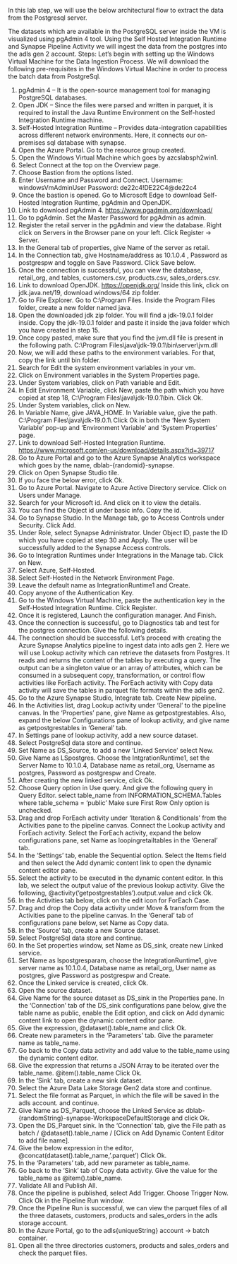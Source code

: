 In this lab step, we will use the below architectural flow to extract the data from the Postgresql server.



The datasets which are available in the PostgreSQL server inside the VM is visualized using pgAdmin 4 tool. Using the Self Hosted Integration Runtime and Synapse Pipeline Activity we will ingest the data from the postgres into the adls gen 2 account.
Steps:
Let’s begin with setting up the Windows Virtual Machine for the Data Ingestion Process.
We will download the following pre-requisites in the Windows Virtual Machine in order to process the batch data from PostgreSql.
1.	pgAdmin 4 – It is the open-source management tool for managing PostgreSQL databases.
2.	Open JDK – Since the files were parsed and written in parquet, it is required to install the Java Runtime Environment on the Self-hosted Integration Runtime machine.
3.	Self-Hosted Integration Runtime – Provides data-integration capabilities across different network environments. Here, it connects our on-premises sql database with synapse.
1.	Open the Azure Portal. Go to the resource group created. 
2.	Open the Windows Virtual Machine which goes by azcslabsph2win1.
3.	Select Connect at the top on the Overview page.
4.	Choose Bastion from the options listed.
5.	Enter Username and Password and Connect.
Username: windowsVmAdminUser
Password: de22c4!DE22C4@de22c4
6.	Once the bastion is opened. Go to Microsoft Edge to download Self-Hosted Integration Runtime, pgAdmin and OpenJDK.
7.	Link to download pgAdmin 4.
https://www.pgadmin.org/download/
8.	Go to pgAdmin. Set the Master Password for pgAdmin as admin.
9.	Register the retail server in the pgAdmin and view the database. Right click on Servers in the Browser pane on your left. Click Register -> Server.
10.	In the General tab of properties, give Name of the server as retail.
11.	In the Connection tab, give Hostname/address as 10.1.0.4 , Password as postgrespw and toggle on Save Password. Click Save below. 
12.	Once the connection is successful, you can view the database, retail_org, and  tables, customers.csv, products.csv, sales_orders.csv.
13.	Link to download OpenJDK.
https://openjdk.org/
Inside this link, click on jdk.java.net/19, download windows/64 zip folder.
14.	Go to File Explorer. Go to C:\Program Files. Inside the Program Files folder, create a new folder named java.
15.	Open the downloaded jdk zip folder. You will find a jdk-19.0.1 folder inside. Copy the jdk-19.0.1 folder and paste it inside the java folder which you have created in step 15. 
16.	Once copy pasted, make sure that you find the jvm.dll file is present in the following path. C:\Program Files\java\jdk-19.0.1\bin\server\jvm.dll
17.	Now, we will add these paths to the environment variables. For that, copy the link until bin folder. 
18.	Search for Edit the system environment variables in your vm. 
19.	Click on Environment variables in the System Properties page.
20.	Under System variables, click on Path variable and Edit.
21.	In Edit Environment Variable, click New, paste the path which you have copied at step 18, C:\Program Files\java\jdk-19.0.1\bin. Click Ok. 
22.	Under System variables, click on New.
23.	In Variable Name, give JAVA_HOME. In Variable value, give the path. C:\Program Files\java\jdk-19.0.1\ Click Ok in both the ‘New System Variable’ pop-up and ‘Environment Variable’ and ‘System Properties’ page.
24.	Link to download Self-Hosted Integration Runtime.
https://www.microsoft.com/en-us/download/details.aspx?id=39717
25.	Go to Azure Portal and go to the Azure Synapse Analytics workspace which goes by the name, dblab-{randomid}-synapse.
26.	Click on Open Synapse Studio tile.
27.	If you face the below error, click Ok.
28.	Go to Azure Portal. Navigate to Azure Active Directory service. Click on Users under Manage.
29.	Search for your Microsoft id. And click on it to view the details.
30.	You can find the Object id under basic info. Copy the id.
31.	Go to Synapse Studio. In the Manage tab, go to Access Controls under Security. Click Add.
32.	Under Role, select Synapse Administrator. Under Object ID, paste the ID which you have copied at step 30 and Apply. The user will be successfully added to the Synapse Access controls.
33.	Go to Integration Runtimes under Integrations in the Manage tab. Click on New.
34.	Select Azure, Self-Hosted.
35.	Select Self-Hosted in the Network Environment Page.
36.	Leave the default name as IntegrationRuntime1 and Create.
37.	Copy anyone of the Authentication Key.
38.	Go to the Windows Virtual Machine, paste the authentication key in the Self-Hosted Integration Runtime. Click Register.
39.	Once it is registered, Launch the configuration manager. And Finish. 
40.	Once the connection is successful, go to Diagnostics tab and test for the postgres connection. Give the following details.
41.	The connection should be successful.
Let’s proceed with creating the Azure Synapse Analytics pipeline to ingest data into adls gen 2. Here we will use Lookup activity which can retrieve the datasets from Postgres. It reads and returns the content of the tables by executing a query. The output can be a singleton value or an array of attributes, which can be consumed in a subsequent copy, transformation, or control flow activities like ForEach activity. The ForEach activity with Copy data activity will save the tables in parquet file formats within the adls gen2.
42.	Go to the Azure Synapse Studio, Integrate tab. Create New pipeline.
43.	In the Activities list, drag Lookup activity under ‘General’ to the pipeline canvas. In the ‘Properties’ pane, give Name as getpostgrestables. Also, expand the below Configurations pane of lookup activity, and give name as getpostgrestables in ‘General’ tab.
44.	In Settings pane of lookup activity, add a new source dataset.
45.	Select PostgreSql data store and continue.
46.	Set Name as DS_Source, to add a new ‘Linked Service’ select New.
47.	Give Name as LSpostgres. Choose the IntgrationRuntime1, set the Server Name to 10.1.0.4, Database name as retail_org, Username as postgres, Password as postgrespw and Create.
48.	After creating the new linked service, click Ok.
49.	Choose Query option in Use query. And give the following query in Query Editor.
select table_name from INFORMATION_SCHEMA.Tables
where table_schema = ‘public’
Make sure First Row Only option is unchecked.
50.	Drag and drop ForEach activity under ‘Iteration & Conditionals’ from the Activities pane to the pipeline canvas. Connect the Lookup activity and ForEach activity. Select the ForEach activity, expand the below configurations pane, set Name as loopingretailtables in the ‘General’ tab.
51.	In the ‘Settings’ tab, enable the Sequential option. Select the Items field and then select the Add dynamic content link to open the dynamic content editor pane.
52.	Select the activity to be executed in the dynamic content editor. In this lab, we select the output value of the previous lookup activity. Give the following, @activity(‘getpostgrestables’).output.value and click Ok.
53.	In the Activities tab below, click on the edit icon for ForEach Case.
54.	Drag and drop the Copy data activity under Move & transform from the Activities pane to the pipeline canvas. In the ‘General’ tab of configurations pane below, set Name as Copy data.
55.	In the ‘Source’ tab, create a new Source dataset.
56.	Select PostgreSql data store and continue.
57.	In the Set properties window, set Name as DS_sink, create new Linked service.
58.	Set Name as lspostgresparam, choose the IntegrationRuntime1, give server name as 10.1.0.4, Database name as retail_org, User name as postgres, give Password as postgrespw and Create.
59.	Once the Linked service is created, click Ok.
60.	Open the source dataset.
61.	Give Name for the source dataset as DS_sink in the Properties pane. In the ‘Connection’ tab of the DS_sink configurations pane below, give the table name as public, enable the Edit option, and click on Add dynamic content link to open the dynamic content editor pane.
62.	Give the expression, @dataset().table_name and click Ok.
63.	Create new parameters in the ‘Parameters’ tab. Give the parameter name as table_name.
64.	Go back to the Copy data activity and add value to the table_name using the dynamic content editor.
65.	Give the expression that returns a JSON Array to be iterated over the table_name.
@item().table_name
Click Ok.
66.	In the ‘Sink’ tab, create a new sink dataset.
67.	Select the Azure Data Lake Storage Gen2 data store and continue.
68.	Select the file format as Parquet, in which the file will be saved in the adls account. and continue.
69.	Give Name as DS_Parquet, choose the Linked Service as dblab-{randomString}-synapse-WorkspaceDefaultStorage and click Ok.
70.	Open the DS_Parquet sink. In the ‘Connection’ tab, give the File path as batch / @dataset().table_name / [Click on Add Dynamic Content Editor to add file name].
71.	Give the below expression in the editor,
@concat(dataset().table_name,’.parquet’)
Click Ok.
72.	In the ‘Parameters’ tab, add new parameter as table_name.
73.	Go back to the ‘Sink’ tab of Copy data activity. Give the value for the table_name as @item().table_name.
74.	Validate All and Publish All.
75.	Once the pipeline is published, select Add Trigger. Choose Trigger Now. Click Ok in the Pipeline Run window. 
76.	Once the Pipeline Run is successful, we can view the parquet files of all the three datasets, customers, products and sales_orders in the adls storage account.
77.	In the Azure Portal, go to the adls{uniqueString} account -> batch container.
78.	Open all the three directories customers, products and sales_orders and check the parquet files.
